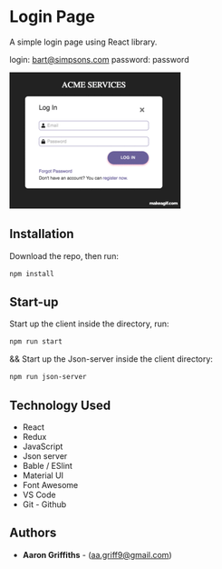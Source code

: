 # Login Page

A simple login page using React library.

login: bart@simpsons.com password: password

<img src="./Login.gif">

## Installation

Download the repo, then run:

```bash
npm install
```

## Start-up

Start up the client inside the directory, run:

```bash
npm run start
```

&& Start up the Json-server inside the client directory:

```bash
npm run json-server
```

## Technology Used
* React
* Redux
* JavaScript
* Json server
* Bable / ESlint
* Material UI
* Font Awesome
* VS Code
* Git - Github

## Authors
* **Aaron Griffiths** - (aa.griff9@gmail.com)


